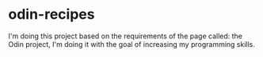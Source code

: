 # odin-recipes

I'm doing this project based on the requirements of the page called: the Odin project, I'm doing it with the goal of increasing my programming skills.